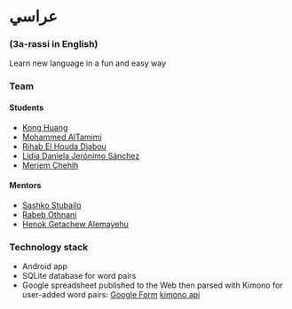 # عراسي
### (3a-rassi in English)

Learn new language in a fun and easy way

### Team

#### Students

- [Kong Huang](https://github.com/wheressswaldo)
- [Mohammed AlTamimi](https://github.com/trance03)
- [Rihab El Houda Djabou](https://github.com/rihabelhouda)
- [Lidia Daniela Jerónimo Sánchez](https://www.linkedin.com/pub/lidia-jeronimo/7a/511/13b)
- [Meriem Chehih](https://github.com/MeriemChehih)

#### Mentors

- [Sashko Stubailo](https://github.com/stubailo)
- [Rabeb Othnani](https://github.com/RabebOthmani)
- [Henok Getachew Alemayehu](https://github.com/henokgetachew)

### Technology stack

- Android app
- SQLite database for word pairs
- Google spreadsheet published to the Web then parsed with Kimono for user-added word pairs: [Google Form](https://docs.google.com/forms/d/1GNmdpEW0ia1G0GYt4DdIziDLCMMTxV011Ab4ybWhd3A/viewform) [kimono api](https://www.kimonolabs.com/api/d5uktwtc?apikey=97f8fea63f458e384d7e1c819c72c67a)
